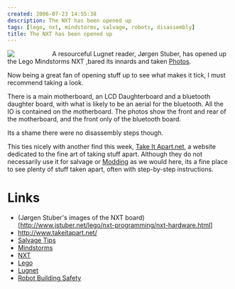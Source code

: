 ```yaml
---
created: 2006-07-23 14:55:38
description: The NXT has been opened up
tags: [lego, nxt, mindstorms, salvage, robots, disassembly]
title: The NXT has been opened up
---
```

 <div style=" width: 20%; float: left;"><img src="http://www.jstuber.net/lego/nxt-programming/nxt-top_big.jpg"/></div>
A resourceful Lugnet reader, Jørgen Stuber, has opened up the Lego Mindstorms NXT ,bared its innards and taken <a href="http://www.jstuber.net/lego/nxt-programming/nxt-hardware.html" >Photos</a>.

Now being a great fan of opening stuff up to see what makes it tick, I must recommend taking a look.

There is a main motherboard, an LCD Daughterboard and a bluetooth daughter board, with what is likely to be an aerial for the bluetooth. All the IO is contained on the motherboard. The photos show the front and rear of the motherboard, and the front only of the bluetooth board.

Its a shame there were no disassembly steps though.

This ties nicely with another find this week,  <a href="http://www.takeitapart.net/" >Take It Apart.net</a>, a website dedicated to the fine art of taking stuff apart. Although they do not necessarily use it for salvage or [Modding](Modding+Robots "Describes Modification of robot items.") as we would here, its a fine place to see plenty of stuff taken apart, often with step-by-step instructions.

# Links

*  (Jørgen Stuber's images of the NXT board)[http://www.jstuber.net/lego/nxt-programming/nxt-hardware.html]
* <http://www.takeitapart.net/>
* [Salvage Tips](/Salvage+Tips "Tips on pulling stuff apart to build robots. How, where and what.")
* [Mindstorms](/MindStorms "A Robotic construction toy system from Lego")
* [NXT](/NXT "Legos NeXT generation robotics kit")
* [Lego](/Lego "The best known construction toy")
* [Lugnet](/Lugnet "Lego Users Group Network")
* [Robot Building Safety](/Robot+Building+Safety "Building robots can be dangerous - tips to help your safety")

